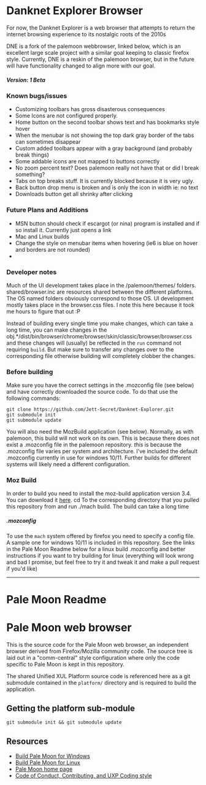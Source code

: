 # Danknet Explorer Browser
For now, the Danknet Explorer is a web browser that attempts to return the internet browsing experience to its nostalgic roots of the 2010s

DNE is a fork of the palemoon webbrowser, linked below, which is an excellent large scale project with a similar goal keeping to classic firefox style.  Currently, DNE is a reskin of the palemoon browser, but in the future will have functionality changed to align more with our goal.

##### Version: 1 Beta
### Known bugs/issues

- Customizing toolbars has gross disasterous consequences
- Some Icons are not configured properly.
- Home button on the second toolbar shows text and has bookmarks style hover
- When the menubar is not showing the top dark gray border of the tabs can sometimes disappear
- Custom added toolbars appear with a gray background (and probably break things)
- Some addable icons are not mapped to buttons correctly
- No zoom percent text?  Does palemoon really not have that or did I break something?
- Tabs on top breaks stuff.  It is currently blocked because it is very ugly.
- Back button drop menu is broken and is only the icon in width ie: no text
- Downloads button get all shrinky after clicking

### Future Plans and Additions
- MSN button should check if escargot (or nina) program is installed and if so install it.  Currently just opens a link
- Mac and Linux builds
- Change the style on menubar items when hovering (ie6 is blue on hover and borders are not rounded)
- 

### Developer notes
Much of the UI development takes place in the /palemoon/themes/ folders.  shared/browser.inc are resources shared between the different platforms.  The OS named folders obviously correspond to those OS.  UI development mostly takes place in the browser.css files.  I note this here because it took me hours to figure that out :P

Instead of building every single time you make changes, which can take a long time, you can make changes in the obj.*/dist/bin/browser/chrome/browser/skin/classic/browser/browser.css and these changes will (usually) be reflected in the ``run`` command not requiring ``build``.  But make sure to transfer any changes over to the corresponding file otherwise building will completely clobber the changes.

### Before building
Make sure you have the correct settings in the .mozconfig file (see below) and have correctly downloaded the source code.  To do that use the following commands:
```
git clone https://github.com/Jett-Secret/Danknet-Explorer.git
git submodule init
git submodule update
```
You will also need the MozBuild application (see below).  Normally, as with palemoon, this build will not work on its own.  This is because there does not exist a .mozconfig file in the palemoon repository. *this* is because the .mozconfig file varies per system and architecture.  I've included the default .mozconfig currently in use for windows 10/11.  Further builds for different systems will likely need a different configuration.

### Moz Build
In order to build you need to install the moz-build application version 3.4.  You can download it [here](https://ftp.mozilla.org/pub/mozilla/libraries/win32/MozillaBuildSetup-3.4.exe).  cd To the corresponding directory that you pulled this repository from and run ./mach build.  The build can take a long time

##### .mozconfig
To use the ```mach``` system offered by firefox you need to specify a config file.  A sample one for windows 10/11 is included in this repository.  See the links in the Pale Moon Readme below for a linux build .mozconfig and better instructions if you want to try building for linux (everything will look wrong and bad I promise, but feel free to try it and tweak it and make a pull request if you'd like)
_ _ _
# Pale Moon Readme

# Pale Moon web browser

This is the source code for the Pale Moon web browser, an independent browser derived from Firefox/Mozilla community code. The source tree is
laid out in a "comm-central" style configuration where only the code specific to Pale Moon is kept in this repository.

The shared Unified XUL Platform source code is referenced here as a git submodule contained in the `platform/` directory and is required to build the application.

## Getting the platform sub-module
`git submodule init && git submodule update`

## Resources

 * [Build Pale Moon for Windows](https://developer.palemoon.org/build/windows/)
 * [Build Pale Moon for Linux](https://developer.palemoon.org/build/linux/)
 * [Pale Moon home page](http://www.palemoon.org/)
 * [Code of Conduct, Contributing, and UXP Coding style](https://repo.palemoon.org/MoonchildProductions/UXP/src/branch/master/docs)

